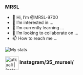 ### MRSL

- 👋 Hi, I’m @MRSL-9700
- 👀 I’m interested in ...
- 🌱 I’m currently learning ...
- 💞️ I’m looking to collaborate on ...
- 📫 How to reach me ...

![My stats](https://github-readme-stats.vercel.app/api?username=MRSL-9700&show_icons=true&count_private=true)

[<img align="left" alt="utkuali | Instagram" width="44px" src="https://i.ibb.co/tz8skHM/icons8-instagram-48.png" />][instagram]

### Instagram/35_mursel/
[instagram]: https://www.instagram.com/35_mursel/
